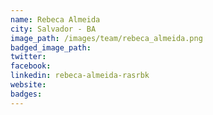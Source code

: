 ```yaml
---
name: Rebeca Almeida
city: Salvador - BA
image_path: /images/team/rebeca_almeida.png
badged_image_path: 
twitter: 
facebook:
linkedin: rebeca-almeida-rasrbk
website:
badges:
---
```

